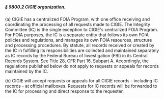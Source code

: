 ##### § 9800.2 CIGIE organization. #####

(a) CIGIE has a centralized FOIA Program, with one office receiving and coordinating the processing of all requests made to CIGIE. The Integrity Committee (IC) is the single exception to CIGIE's centralized FOIA Program. For FOIA purposes, the IC is a separate entity that follows its own FOIA policies and regulations, and manages its own FOIA resources, structure and processing procedures. By statute, all records received or created by the IC in fulfilling its responsibilities are collected and maintained separately as IC records by the Federal Bureau of Investigation (FBI) in its Central Records System. See Title 28, CFR Part 16, Subpart A. Accordingly, the regulations published below do not apply to requests or appeals for records maintained by the IC.

(b) CIGIE will accept requests or appeals for all CIGIE records - including IC records - at official mailboxes. Requests for IC records will be forwarded to the IC for processing and direct response to the requester.